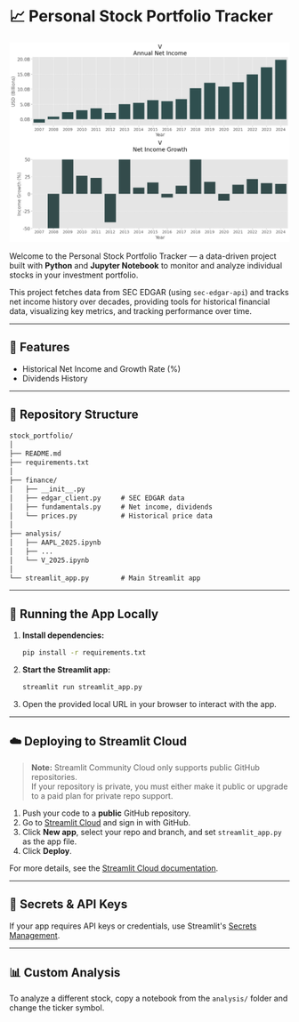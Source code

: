 # 📈 Personal Stock Portfolio Tracker

![Portfolio Tracker](images/image.png)

Welcome to the Personal Stock Portfolio Tracker — a data-driven project built with **Python** and **Jupyter Notebook** to monitor and analyze individual stocks in your investment portfolio.

This project fetches data from SEC EDGAR (using `sec-edgar-api`) and tracks net income history over decades, providing tools for historical financial data, visualizing key metrics, and tracking performance over time.

---

## 🔧 Features

- Historical Net Income and Growth Rate (%)
- Dividends History

---

## 📂 Repository Structure

```
stock_portfolio/
│
├── README.md
├── requirements.txt
│
├── finance/
│   ├── __init__.py
│   ├── edgar_client.py     # SEC EDGAR data
│   ├── fundamentals.py     # Net income, dividends
│   └── prices.py           # Historical price data
│
├── analysis/
│   ├── AAPL_2025.ipynb
│   ├── ...
│   └── V_2025.ipynb
│
└── streamlit_app.py        # Main Streamlit app
```

---

## 🚀 Running the App Locally

1. **Install dependencies:**
   ```bash
   pip install -r requirements.txt
   ```

2. **Start the Streamlit app:**
   ```bash
   streamlit run streamlit_app.py
   ```

3. Open the provided local URL in your browser to interact with the app.

---

## ☁️ Deploying to Streamlit Cloud

> **Note:** Streamlit Community Cloud only supports public GitHub repositories.  
> If your repository is private, you must either make it public or upgrade to a paid plan for private repo support.

1. Push your code to a **public** GitHub repository.
2. Go to [Streamlit Cloud](https://streamlit.io/cloud) and sign in with GitHub.
3. Click **New app**, select your repo and branch, and set `streamlit_app.py` as the app file.
4. Click **Deploy**.

For more details, see the [Streamlit Cloud documentation](https://docs.streamlit.io/streamlit-community-cloud/get-started/deploy-an-app).

---

## 🔑 Secrets & API Keys

If your app requires API keys or credentials, use Streamlit's [Secrets Management](https://docs.streamlit.io/streamlit-community-cloud/deploy-your-app/secrets-management).

---

## 📊 Custom Analysis

To analyze a different stock, copy a notebook from the `analysis/` folder and change the ticker symbol.
